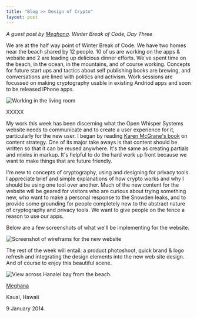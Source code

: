 ```yaml
---
title: "Blog >> Design of Crypto"
layout: post
---
```


*A guest post by [Meghana](https://twitter.com/mkhandekar). Winter Break of Code, Day Three*

We are at the half way point of Winter Break of Code. We have two homes near the beach shared by 12 people. 10 of us are working on the apps & website and 2 are leading up delicious dinner efforts. We've spent time on the beach, in the ocean, in the mountains, and of course working. Concepts for future start ups and tactics about self publishing books are brewing, and conversations are lined with politics and activism. Work sessions are focussed on making cryptography usable in existing Andriod apps and soon to be released iPhone apps. 

<img src="/blog/images/meghana-wboc-working.jpg" class="nice" alt="Working in the living room" />

XXXXX

My work this week has been discerning what the Open Whisper Systems website needs to communicate and to create a user experience for it, particularly for the new user. I began by reading [Karen McGrane's book](http://www.abookapart.com/products/content-strategy-for-mobile) on content strategy. One of its major take aways is that content should be written so that it can be reused anywhere. It's the same as creating partials and mixins in markup. It's helpful to do the hard work up front because we want to make things that are future friendly. 

I'm new to concepts of cryptography, using and designing for privacy tools. I appreciate brief and simple explanations of how crypto works and why I should be using one tool over another. Much of the new content for the website will be geared for visitors who are curious about trying something new, who want to make a personal response to the Snowden leaks, and to provide some grounding for people completely new to the abstract nature of cryptography and privacy tools. We want to give people on the fence a reason to use our apps.

Below are a few screenshots of what we'll be implementing for the website. 

<img src="/blog/images/meghana-wboc-screens.png" class="nice" alt="Screenshot of wireframs for the new website" />

The rest of the week will entail: a product photoshoot, quick brand & logo refresh and integrating the design elements into the new web site design. And of course to enjoy this beautiful scene. 

<img src="/blog/images/meghana-wboc-beach.jpg" class="nice" alt="View across Hanalei bay from the beach." />

[Meghana](https://twitter.com/mkhandekar)

Kauai, Hawaii

9 January 2014
